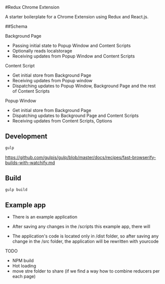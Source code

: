 #Redux Chrome Extension


A starter boilerplate for a Chrome Extension using Redux and React.js.

##Schema


Background Page
- Passing initial state to Popup Window and Content Scripts
- Optionally reads localstorage
- Receiving updates from Popup Window and Content Scripts

Content Script
- Get initial store from Background Page
- Receiving updates from Popup window
- Dispatching updates to Popup Window, Background Page and the rest of Content Scripts


Popup Window
- Get initial store from Background Page
- Dispatching updates to Background Page and Content Scripts
- Receiving updates from Content Scripts, Options


## Development



```bash
gulp
```

https://github.com/gulpjs/gulp/blob/master/docs/recipes/fast-browserify-builds-with-watchify.md

## Build


```bash
gulp build
```

## Example app

- There is an example application

- After saving any changes in the /scripts this example app, there will 

- The application's code is located only in /dist folder, so after saving any change in the /src folder, the application will be rewritten with yourcode



TODO
- NPM build
- Hot loading
- move stre folder to share (if we find a way how to combine reducers  per each page)